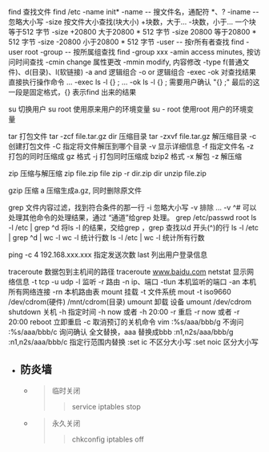find 查找文件
    find /etc -name init*
    -name   -- 搜文件名，通配符 *、?
    -iname  -- 忽略大小写
    -size   按文件大小查找(块大小)
        +块数，大于...
        -块数，小于...
            一个块等于512 字节
        -size +20800 大于20800 * 512 字节
        -size  20800 等于20800 * 512 字节
        -size -20800 小于20800 * 512 字节
    -user  --  按r所有者查找
        find -user root
    -group  -- 按所属组查找
        find -group xxx
    -amin   access minutes, 按访问时间查找
    -cmin  change 属性更改
    -mmin  modify, 内容修改
    -type  f(普通文件)、d(目录)、l(软链接)
    -a    and  逻辑组合
    -o  or 逻辑组合
    -exec 
    -ok 对查找结果直接执行操作命令
        ... -exec ls -l {} \;
        ... -ok ls -l {} \;
            需要用户确认
            "{} \;"  最后的这一段是固定格式，{} 表示find 出来的结果

su 切换用户
    su root     使用原来用户的环境变量
    su - root 使用root 用户的环境变量


tar 打包文件
		tar -zcf file.tar.gz dir 
    压缩目录
		tar -zxvf file.tar.gz
    解压缩目录
	    -c 创建打包文件
	    -C 指定将文件解压到哪个目录
	    -v 显示详细信息
	    -f 指定文件名
	    -z 打包的同时压缩成 gz 格式
	    -j 打包同时压缩成 bzip2 格式
	    -x 解包
	    -z 解压缩

zip 压缩与解压缩 
	zip file.zip file
	zip -r dir.zip dir
	unzip file.zip
	
gzip 压缩 
    a 压缩生成a.gz, 同时删除原文件



grep
	文件内容过滤，找到符合条件的那一行
    	-i  忽略大小写
    	-v 排除 ... -v ^#
	可以处理其他命令的处理结果，通过 “通道”给grep  处理。
    	grep /etc/passwd root
    	ls -l /etc | grep ^d            将ls -l 的结果，交给grep ，grep 查找以d 开头(^)的行
    	ls -l /etc | grep ^d | wc -l    wc -l 统计行数
    	ls -l /etc | wc -l          	统计所有行数


ping -c 4 192.168.xxx.xxx  指定发送次数
last 
	列出用户登录信息

traceroute
	数据包到主机间的路径
	traceroute www.baidu.com
netstat
	显示网络信息
	-t tcp
	-u udp
	-l 监听
	-r 路由
	-n ip、端口
	-tlun 本机监听的端口
	-an  本机所有网络连接
	-rn 本机路由表
mount
	挂载
	-t 文件系统
	mout -t iso9660 /dev/cdrom(硬件)  /mnt/cdrom(目录)
umount
	卸载 设备
	umount /dev/cdrom
shutdown
	关机
	-h 指定时间 -h now 或者 -h 20:00
	-r 重启 -r now 或者 -r 20:00
		reboot  立即重启
	-c 取消预订的关机命令
vim 
	:%s/aaa/bbb/g 不询问
	:%s/aaa/bbb/c  询问确认
			全文替换，aaa 替换成bbb
	:n1,n2s/aaa/bbb/g
	:n1,n2s/aaa/bbb/c
		指定行范围内替换
	:set ic 不区分大小写
	:set noic 区分大小写





- ## 防炎墙
	- > 临时关闭
		>> service iptables stop
	- > 永久关闭
		>> chkconfig iptables off
















